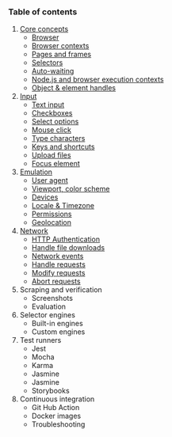 ### Table of contents

1. [Core concepts](./core-concepts.md)
    - [Browser](./core-concepts.md#browser)
    - [Browser contexts](./core-concepts.md#browser-contexts)
    - [Pages and frames](./core-concepts.md#pages-and-frames)
    - [Selectors](./core-concepts.md#selectors)
    - [Auto-waiting](./core-concepts.md#auto-waiting)
    - [Node.js and browser execution contexts](./core-concepts.md#node-js-and-browser-execution-contexts)
    - [Object & element handles](./core-concepts.md#object--element-handles)
1. [Input](./input.md)
    - [Text input](./input.md#text-input)
    - [Checkboxes](./input.md#checkboxes)
    - [Select options](./input.md#select-options)
    - [Mouse click](./input.md#mouse-click)
    - [Type characters](./input.md#type-characters)
    - [Keys and shortcuts](./input.md#keys-and-shortcuts)
    - [Upload files](./input.md#upload-files)
    - [Focus element](./input.md#focus-element)
1. [Emulation](./emulation.md)
    - [User agent](./emulation.md#user-agent)
    - [Viewport, color scheme](./emulation.md#viewport-color-scheme)
    - [Devices](./emulation.md#select-options)
    - [Locale & Timezone](./emulation.md#locale--timezone)
    - [Permissions](./emulation.md#permissions)
    - [Geolocation](./emulation.md#geolocation)
1. [Network](./network.md)
    - [HTTP Authentication](./network.md#http-authentication)
    - [Handle file downloads](./network.md#handle-file-downloads)
    - [Network events](./network.md#network-events)
    - [Handle requests](./network.md#handle-requests)
    - [Modify requests](./network.md#modify-requests)
    - [Abort requests](./network.md#abort-requests)
1. Scraping and verification
    - Screenshots
    - Evaluation
1. Selector engines
    - Built-in engines
    - Custom engines
1. Test runners
    - Jest
    - Mocha
    - Karma
    - Jasmine
    - Jasmine
    - Storybooks
1. Continuous integration
    - Git Hub Action
    - Docker images
    - Troubleshooting

